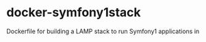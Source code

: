 docker-symfony1stack
====================

Dockerfile for building a LAMP stack to run Symfony1 applications in
